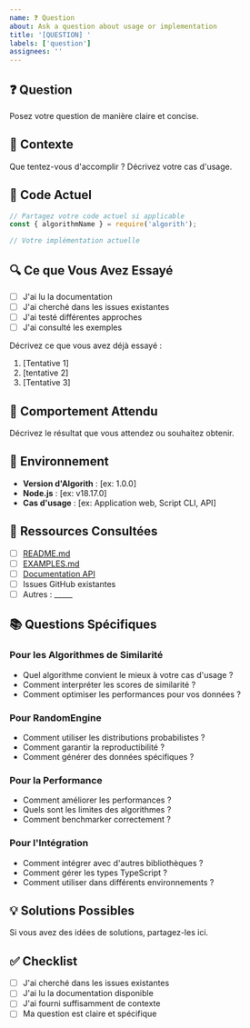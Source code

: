 ```yaml
---
name: ❓ Question
about: Ask a question about usage or implementation
title: '[QUESTION] '
labels: ['question']
assignees: ''
---
```


## ❓ Question

Posez votre question de manière claire et concise.

## 🎯 Contexte

Que tentez-vous d'accomplir ? Décrivez votre cas d'usage.

## 📝 Code Actuel

```javascript
// Partagez votre code actuel si applicable
const { algorithmName } = require('algorith');

// Votre implémentation actuelle
```

## 🔍 Ce que Vous Avez Essayé

- [ ] J'ai lu la documentation
- [ ] J'ai cherché dans les issues existantes
- [ ] J'ai testé différentes approches
- [ ] J'ai consulté les exemples

Décrivez ce que vous avez déjà essayé :

1. [Tentative 1]
2. [tentative 2]
3. [Tentative 3]

## 💭 Comportement Attendu

Décrivez le résultat que vous attendez ou souhaitez obtenir.

## 📱 Environnement

- **Version d'Algorith** : [ex: 1.0.0]
- **Node.js** : [ex: v18.17.0]
- **Cas d'usage** : [ex: Application web, Script CLI, API]

## 🔗 Ressources Consultées

- [ ] [README.md](../README.md)
- [ ] [EXAMPLES.md](../EXAMPLES.md)
- [ ] [Documentation API](../README.md#api)
- [ ] Issues GitHub existantes
- [ ] Autres : _____

## 📚 Questions Spécifiques

### Pour les Algorithmes de Similarité
- Quel algorithme convient le mieux à votre cas d'usage ?
- Comment interpréter les scores de similarité ?
- Comment optimiser les performances pour vos données ?

### Pour RandomEngine
- Comment utiliser les distributions probabilistes ?
- Comment garantir la reproductibilité ?
- Comment générer des données spécifiques ?

### Pour la Performance
- Comment améliorer les performances ?
- Quels sont les limites des algorithmes ?
- Comment benchmarker correctement ?

### Pour l'Intégration
- Comment intégrer avec d'autres bibliothèques ?
- Comment gérer les types TypeScript ?
- Comment utiliser dans différents environnements ?

## 💡 Solutions Possibles

Si vous avez des idées de solutions, partagez-les ici.

## ✅ Checklist

- [ ] J'ai cherché dans les issues existantes
- [ ] J'ai lu la documentation disponible
- [ ] J'ai fourni suffisamment de contexte
- [ ] Ma question est claire et spécifique
